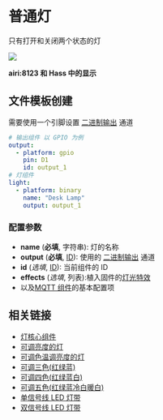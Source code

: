 # 普通灯


只有打开和关闭两个状态的灯


![](https://ws1.sinaimg.cn/large/007fN5Xegy1fxc4cyq1x4j30lc0hy3z6.jpg)


**airi:8123 和 Hass 中的显示**



## 文件模板创建

需要使用一个引脚设置 [二进制输出](mqtt/components/output#二进制输出) 通道


```yaml
# 输出组件 以 GPIO 为例
output:
  - platform: gpio
    pin: D1
    id: output_1
# 灯组件
light:
  - platform: binary
    name: "Desk Lamp"
    output: output_1
```

### 配置参数

- **name** (**必填**, 字符串): 灯的名称
- **output** (**必填**,  [ID](mqtt/guides/configuration-types#id)): 使用的 [二进制输出](mqtt/components/output#二进制输出) 通道
- **id** (*选填*, [ID](mqtt/guides/configuration-types#id)): 当前组件的 ID
- **effects** (*选填*, 列表):植入固件的[灯光特效](mqtt/components/light/#灯光特效)
- 以及[MQTT 组件](mqtt/components/mqtt#MQTT-组件基本配置项)的基本配置项


## 相关链接

-  [灯核心组件](mqtt/components/light/)
-  [可调亮度的灯](mqtt/components/light/monochromatic)
-  [可调色温调亮度的灯](mqtt/components/light/cwww)
-  [可调三色(红绿蓝)](mqtt/components/light/rgb)
-  [可调四色(红绿蓝白)](mqtt/components/light/rgbw)
-  [可调五色(红绿蓝冷白暖白)](mqtt/components/light/rgbww)
-  [单信号线 LED 灯带](mqtt/components/light/fastled_clockless)
-  [双信号线 LED 灯带](mqtt/components/light/fastled_spi)

